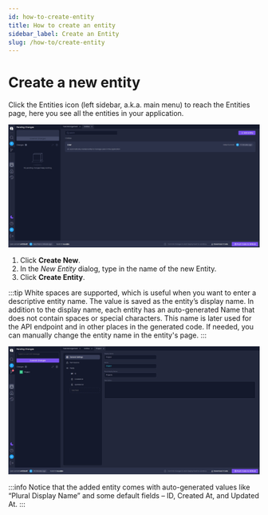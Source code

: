 ```yaml
---
id: how-to-create-entity
title: How to create an entity
sidebar_label: Create an Entity
slug: /how-to/create-entity
---
```


# Create a new entity

Click the Entities icon (left sidebar, a.k.a. main menu) to reach the Entities page, here you see all the entities in your application.

![](../getting-started/assets/pic-1.jpg)

1. Click **Create New**.
2. In the _New Entity_ dialog, type in the name of the new Entity.
3. Click **Create Entity**.

:::tip
White spaces are supported, which is useful when you want to enter a descriptive entity name. The value is saved as the entity’s display name. In addition to the display name, each entity has an auto-generated Name that does not contain spaces or special characters. This name is later used for the API endpoint and in other places in the generated code. If needed, you can manually change the entity name in the entity's page.
:::

![](../getting-started/assets/pic-2.jpg)

:::info
Notice that the added entity comes with auto-generated values like “Plural Display Name” and some default fields – ID, Created At, and Updated At.
:::
